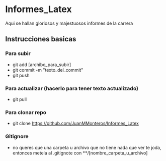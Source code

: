 # Informes_Latex

Aqui se hallan gloriosos y majestuosos informes de la carrera 


## Instrucciones basicas
### Para subir

* git add [archibo_para_subir] 
* git commit -m "texto_del_commit" 
* git push

### Para actualizar (hacerlo para tener texto actualizado)

* git pull

### Para clonar repo

* git clone https://github.com/JuanMMonteros/Informes_Latex


### Gitignore
* no queres que una carpeta u archivo que no tiene nada que ver te joda, entonces metela al .gitignote con **/[nombre_carpeta_u_archivo]



